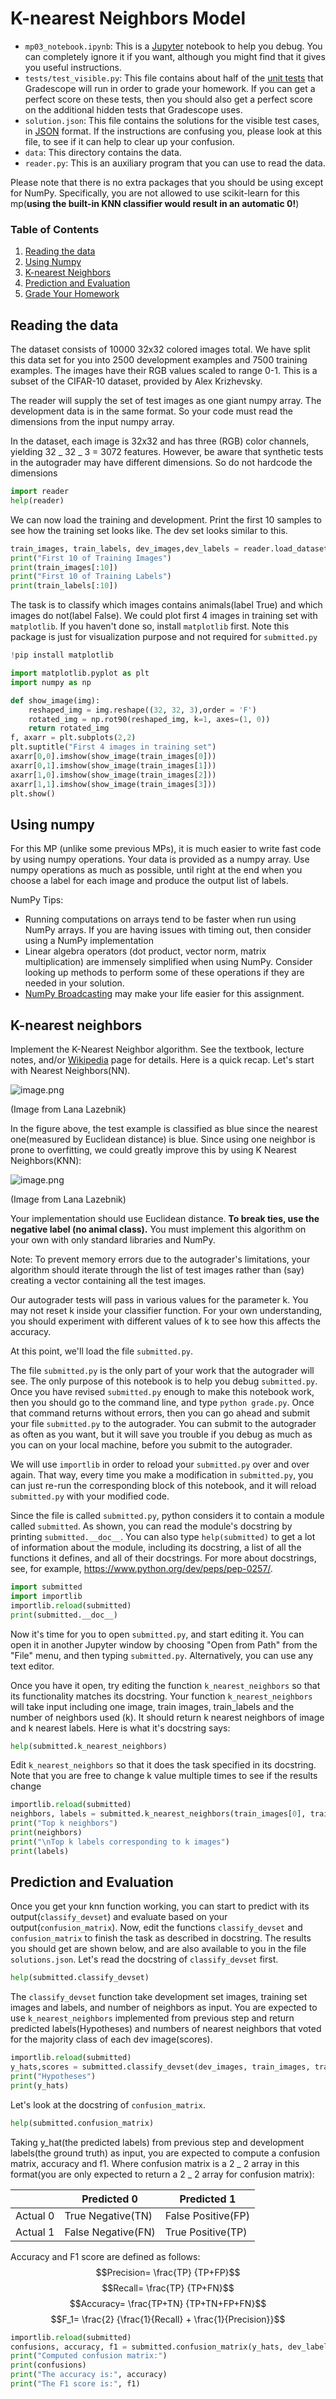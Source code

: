 # K-nearest Neighbors Model

-   `mp03_notebook.ipynb`: This is a <a href="https://anaconda.org/anaconda/jupyter">Jupyter</a> notebook to help you debug. You can completely ignore it if you want, although you might find that it gives you useful instructions.
-   `tests/test_visible.py`: This file contains about half of the <a href="https://docs.python.org/3/library/unittest.html">unit tests</a> that Gradescope will run in order to grade your homework. If you can get a perfect score on these tests, then you should also get a perfect score on the additional hidden tests that Gradescope uses.
-   `solution.json`: This file contains the solutions for the visible test cases, in <a href="https://docs.python.org/3/library/json.html">JSON</a> format. If the instructions are confusing you, please look at this file, to see if it can help to clear up your confusion.
-   `data`: This directory contains the data.
-   `reader.py`: This is an auxiliary program that you can use to read the data.

Please note that there is no extra packages that you should be using except for NumPy. Specifically, you are not allowed to use scikit-learn for this mp(**using the built-in KNN classifier would result in an automatic 0!**)

### Table of Contents

1. <a href="#section1">Reading the data</a>
1. <a href="#section2">Using Numpy</a>
1. <a href="#section3">K-nearest Neighbors</a>
1. <a href="#section4">Prediction and Evaluation</a>
1. <a href="#grade">Grade Your Homework</a>

<a id='section1'></a>

<a id='section1'></a>

<a id='section1'></a>

## Reading the data

The dataset consists of 10000 32x32 colored images total. We have split this data set for you into 2500 development examples and 7500 training examples. The images have their RGB values scaled to range 0-1. This is a subset of the CIFAR-10 dataset, provided by Alex Krizhevsky.

The reader will supply the set of test images as one giant numpy array. The development data is in the same format. So your code must read the dimensions from the input numpy array.

In the dataset, each image is 32x32 and has three (RGB) color channels, yielding 32 _ 32 _ 3 = 3072 features. However, be aware that synthetic tests in the autograder may have different dimensions. So do not hardcode the dimensions

```python
import reader
help(reader)

```

We can now load the training and development. Print the first 10 samples to see how the training set looks like. The dev set looks similar to this.

```python
train_images, train_labels, dev_images,dev_labels = reader.load_dataset('mp3_data', extra=True)
print("First 10 of Training Images")
print(train_images[:10])
print("First 10 of Training Labels")
print(train_labels[:10])
```

The task is to classify which images contains animals(label True) and which images do not(label False). We could plot first 4 images in training set with `matplotlib`. If you haven't done so, install `matplotlib` first. Note this package is just for visualization purpose and not required for `submitted.py`

```python
!pip install matplotlib
```

```python
import matplotlib.pyplot as plt
import numpy as np

def show_image(img):
    reshaped_img = img.reshape((32, 32, 3),order = 'F')
    rotated_img = np.rot90(reshaped_img, k=1, axes=(1, 0))
    return rotated_img
f, axarr = plt.subplots(2,2)
plt.suptitle("First 4 images in training set")
axarr[0,0].imshow(show_image(train_images[0]))
axarr[0,1].imshow(show_image(train_images[1]))
axarr[1,0].imshow(show_image(train_images[2]))
axarr[1,1].imshow(show_image(train_images[3]))
plt.show()

```

<a id='section2'></a>

<a id='section2'></a>

## Using numpy

For this MP (unlike some previous MPs), it is much easier to write fast code by using numpy operations. Your data is provided as a numpy array. Use numpy operations as much as possible, until right at the end when you choose a label for each image and produce the output list of labels.

NumPy Tips:

-   Running computations on arrays tend to be faster when run using NumPy arrays. If you are having issues with timing out, then consider using a NumPy implementation
-   Linear algebra operators (dot product, vector norm, matrix multiplication) are immensely simplified when using NumPy. Consider looking up methods to perform some of these operations if they are needed in your solution.
-   <a href="https://numpy.org/doc/stable/user/basics.broadcasting.html">NumPy Broadcasting</a> may make your life easier for this assignment.

<!-- #region -->

<a id='section3'></a>

## K-nearest neighbors

Implement the K-Nearest Neighbor algorithm. See the textbook, lecture notes, and/or <a href="https://en.wikipedia.org/wiki/K-nearest_neighbors_algorithm">Wikipedia</a> page for details. Here is a quick recap.
Let's start with Nearest Neighbors(NN).

![image.png](attachment:image-2.png)

(Image from Lana Lazebnik)

In the figure above, the test example is classified as blue since the nearest one(measured by Euclidean distance) is blue. Since using one neighbor is prone to overfitting, we could greatly improve this by using K Nearest Neighbors(KNN):

![image.png](attachment:image-3.png)

(Image from Lana Lazebnik)

<!-- #endregion -->

Your implementation should use Euclidean distance. **To break ties, use the negative label (no animal class).** You must implement this algorithm on your own with only standard libraries and NumPy.

Note: To prevent memory errors due to the autograder's limitations, your algorithm should iterate through the list of test images rather than (say) creating a vector containing all the test images.

Our autograder tests will pass in various values for the parameter k. You may not reset k inside your classifier function. For your own understanding, you should experiment with different values of k to see how this affects the accuracy.

At this point, we'll load the file `submitted.py`.

The file `submitted.py` is the only part of your work that the autograder will see. The only purpose of this notebook is to help you debug `submitted.py`. Once you have revised `submitted.py` enough to make this notebook work, then you should go to the command line, and type `python grade.py`. Once that command returns without errors, then you can go ahead and submit your file `submitted.py` to the autograder. You can submit to the autograder as often as you want, but it will save you trouble if you debug as much as you can on your local machine, before you submit to the autograder.

We will use `importlib` in order to reload your `submitted.py` over and over again. That way, every time you make a modification in `submitted.py`, you can just re-run the corresponding block of this notebook, and it will reload `submitted.py` with your modified code.

Since the file is called `submitted.py`, python considers it to contain a module called `submitted`. As shown, you can read the module's docstring by printing `submitted.__doc__`. You can also type `help(submitted)` to get a lot of information about the module, including its docstring, a list of all the functions it defines, and all of their docstrings. For more about docstrings, see, for example, https://www.python.org/dev/peps/pep-0257/.

```python
import submitted
import importlib
importlib.reload(submitted)
print(submitted.__doc__)
```

Now it's time for you to open `submitted.py`, and start editing it. You can open it in another Jupyter window by choosing "Open from Path" from the "File" menu, and then typing `submitted.py`. Alternatively, you can use any text editor.

Once you have it open, try editing the function `k_nearest_neighbors` so that its functionality matches its docstring. Your function `k_nearest_neighbors` will take input including one image, train images, train_labels and the number of neighbors used (k). It should return k nearest neighbors of image and k nearest labels.
Here is what it's docstring says:

```python
help(submitted.k_nearest_neighbors)
```

Edit `k_nearest_neighbors` so that it does the task specified in its docstring. Note that you are free to change k value multiple times to see if the results change

```python
importlib.reload(submitted)
neighbors, labels = submitted.k_nearest_neighbors(train_images[0], train_images, train_labels, k=2)
print("Top k neighbors")
print(neighbors)
print("\nTop k labels corresponding to k images")
print(labels)

```

<a id='section4'></a>

## Prediction and Evaluation

Once you get your knn function working, you can start to predict with its output(`classify_devset`) and evaluate based on your output(`confusion_matrix`).
Now, edit the functions `classify_devset` and `confusion_matrix` to finish the task as described in docstring. The results you should get are shown below, and are also available to you in the file `solutions.json`.
Let's read the docstring of `classify_devset` first.

```python
help(submitted.classify_devset)
```

The `classify_devset` function take development set images, training set images and labels, and number of neighbors as input. You are expected to use `k_nearest_neighbors` implemented from previous step and return predicted labels(Hypotheses) and numbers of nearest neighbors that voted for the majority class of each dev image(scores).

```python
importlib.reload(submitted)
y_hats,scores = submitted.classify_devset(dev_images, train_images, train_labels, k=2)
print("Hypotheses")
print(y_hats)
```

Let's look at the docstring of `confusion_matrix`.

```python
help(submitted.confusion_matrix)
```

Taking y_hat(the predicted labels) from previous step and development labels(the ground truth) as input, you are expected to compute a confusion matrix, accuracy and f1. Where
confusion matrix is a 2 _ 2 array in this format(you are only expected to return a 2 _ 2 array for confusion matrix):

|          | Predicted 0        | Predicted 1        |
| -------- | ------------------ | ------------------ |
| Actual 0 | True Negative(TN)  | False Positive(FP) |
| Actual 1 | False Negative(FN) | True Positive(TP)  |

Accuracy and F1 score are defined as follows:
$$Precision= \frac{TP} {TP+FP}$$
$$Recall= \frac{TP} {TP+FN}$$
$$Accuracy= \frac{TP+TN} {TP+TN+FP+FN}$$
$$F_1= \frac{2} {\frac{1}{Recall} + \frac{1}{Precision}}$$

```python
importlib.reload(submitted)
confusions, accuracy, f1 = submitted.confusion_matrix(y_hats, dev_labels)
print("Computed confusion matrix:")
print(confusions)
print("The accuracy is:", accuracy)
print("The F1 score is:", f1)
```

<a id='section3'></a>

<a id='section4'></a>

<a id='grade'></a>
